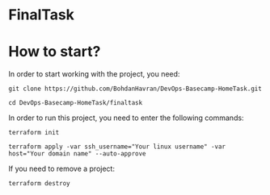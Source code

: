# FinalTask


# How to start?
In order to start working with the project, you need:
```
git clone https://github.com/BohdanHavran/DevOps-Basecamp-HomeTask.git
```
```
cd DevOps-Basecamp-HomeTask/finaltask
```
In order to run this project, you need to enter the following commands:
```
terraform init
```
```
terraform apply -var ssh_username="Your linux username" -var host="Your domain name" --auto-approve
```
If you need to remove a project:
```
terraform destroy
```
